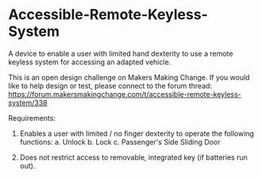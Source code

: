 # Accessible-Remote-Keyless-System
A device to enable a user with limited hand dexterity to use a remote keyless system for accessing an adapted vehicle.

This is an open design challenge on Makers Making Change. If you would like to help design or test, please connect to the forum thread: https://forum.makersmakingchange.com/t/accessible-remote-keyless-system/338

Requirements:

1. Enables a user with limited / no finger dexterity to operate the following functions:
 a. Unlock
 b. Lock
 c. Passenger's Side Sliding Door
 
2. Does not restrict access to removable, integrated key (if batteries run out).  

<!-- ABOUT MMC START -->

<!-- ABOUT MMC END -->
